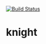 [![Build Status](https://travis-ci.org/lrf141/knight.svg?branch=master)](https://travis-ci.org/lrf141/knight)
# knight
